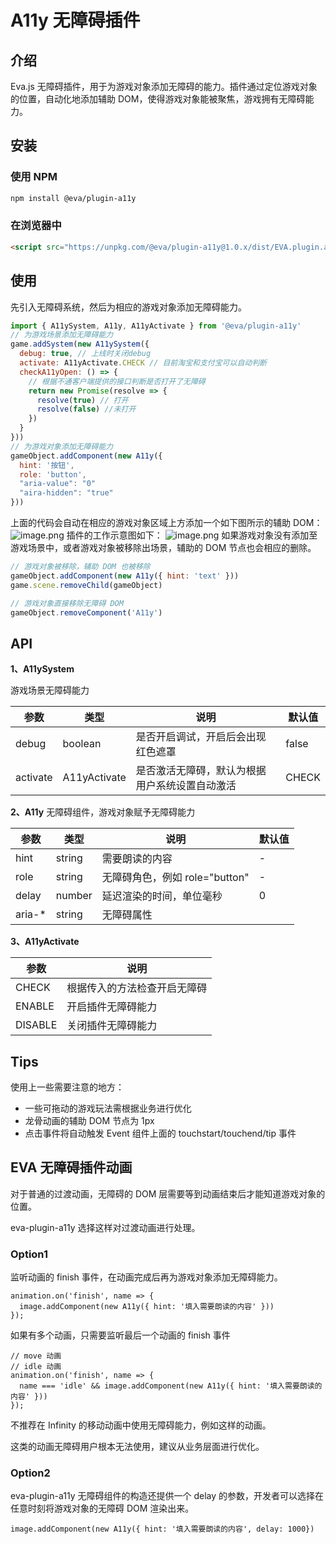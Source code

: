 # A11y 无障碍插件

## 介绍

Eva.js 无障碍插件，用于为游戏对象添加无障碍的能力。插件通过定位游戏对象的位置，自动化地添加辅助 DOM，使得游戏对象能被聚焦，游戏拥有无障碍能力。

## 安装

### 使用 NPM
```bash
npm install @eva/plugin-a11y
```

### 在浏览器中
```html
<script src="https://unpkg.com/@eva/plugin-a11y@1.0.x/dist/EVA.plugin.a11y.min.js"></script>
```

## 使用

先引入无障碍系统，然后为相应的游戏对象添加无障碍能力。

```js
import { A11ySystem, A11y, A11yActivate } from '@eva/plugin-a11y'
// 为游戏场景添加无障碍能力
game.addSystem(new A11ySystem({
  debug: true, // 上线时关闭debug
  activate: A11yActivate.CHECK // 目前淘宝和支付宝可以自动判断
  checkA11yOpen: () => {
    // 根据不通客户端提供的接口判断是否打开了无障碍
    return new Promise(resolve => {
      resolve(true) // 打开
      resolve(false) //未打开
    })
  }
}))
// 为游戏对象添加无障碍能力
gameObject.addComponent(new A11y({
  hint: '按钮',
  role: 'button',
  "aria-value": "0"
  "aira-hidden": "true"
}))
```

上面的代码会自动在相应的游戏对象区域上方添加一个如下图所示的辅助 DOM：
![image.png](https://gw.alicdn.com/imgextra/i4/O1CN01I2uBms1Lvq6GBg6Bo_!!6000000001362-2-tps-2098-734.png)
插件的工作示意图如下：
![image.png](https://gw.alicdn.com/imgextra/i2/O1CN01gGe3CS1i5Ntv1ztfE_!!6000000004361-2-tps-3332-1700.png)
如果游戏对象没有添加至游戏场景中，或者游戏对象被移除出场景，辅助的 DOM 节点也会相应的删除。

```js
// 游戏对象被移除，辅助 DOM 也被移除
gameObject.addComponent(new A11y({ hint: 'text' }))
game.scene.removeChild(gameObject)

// 游戏对象直接移除无障碍 DOM
gameObject.removeComponent('A11y')
```

## API

**1、A11ySystem**

游戏场景无障碍能力

| 参数     | 类型         | 说明                                           | 默认值 |
| -------- | ------------ | ---------------------------------------------- | ------ |
| debug    | boolean      | 是否开启调试，开启后会出现红色遮罩             | false  |
| activate | A11yActivate | 是否激活无障碍，默认为根据用户系统设置自动激活 | CHECK  |

**2、A11y**
无障碍组件，游戏对象赋予无障碍能力

| 参数    | 类型   | 说明                           | 默认值 |
| ------- | ------ | ------------------------------ | ------ |
| hint    | string | 需要朗读的内容                 | -      |
| role    | string | 无障碍角色，例如 role="button" | -      |
| delay   | number | 延迟渲染的时间，单位毫秒       | 0      |
| aria-\* | string | 无障碍属性                     |        |

**3、A11yActivate**

| 参数    | 说明                         |
| ------- | ---------------------------- |
| CHECK   | 根据传入的方法检查开启无障碍 |
| ENABLE  | 开启插件无障碍能力           |
| DISABLE | 关闭插件无障碍能力           |

## Tips

使用上一些需要注意的地方：

- 一些可拖动的游戏玩法需根据业务进行优化
- 龙骨动画的辅助 DOM 节点为 1px
- 点击事件将自动触发 Event 组件上面的 touchstart/touchend/tip 事件

## EVA 无障碍插件动画

对于普通的过渡动画，无障碍的 DOM 层需要等到动画结束后才能知道游戏对象的位置。

eva-plugin-a11y 选择这样对过渡动画进行处理。

### Option1

监听动画的 finish 事件，在动画完成后再为游戏对象添加无障碍能力。

```
animation.on('finish', name => {
  image.addComponent(new A11y({ hint: '填入需要朗读的内容' }))
});
```

如果有多个动画，只需要监听最后一个动画的 finish 事件

```
// move 动画
// idle 动画
animation.on('finish', name => {
  name === 'idle' && image.addComponent(new A11y({ hint: '填入需要朗读的内容' }))
});
```

不推荐在 Infinity 的移动动画中使用无障碍能力，例如这样的动画。

这类的动画无障碍用户根本无法使用，建议从业务层面进行优化。

### Option2

eva-plugin-a11y 无障碍组件的构造还提供一个 delay 的参数，开发者可以选择在任意时刻将游戏对象的无障碍 DOM 渲染出来。

```
image.addComponent(new A11y({ hint: '填入需要朗读的内容', delay: 1000})
```

<br/>
<br/>
<br/>
<br/>
<br/>
